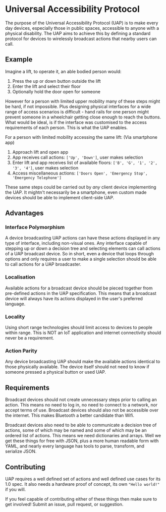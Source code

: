 # Universal Accessibility Protocol
The purpose of the Universal Accessibility Protocol (UAP) is to make every day devices, especially those in public spaces, accessible to anyone with a physical disability. The UAP aims to achieve this by defining a standard protocol for devices to wirelessly broadcast actions that nearby users can call.

## Example
Imagine a lift, to operate it, an able bodied person would:

1. Press the up or down button outside the lift
2. Enter the lift and select their floor
3. Optionally hold the door open for someone

However for a person with limited upper mobility many of these steps might be hard, if not impossible. Plus designing physical interfaces for a wide range of access scenarios is difficult - hand rails for one person might prevent someone in a wheelchair getting close enough to reach the buttons. What would be ideal, is if the interface was customised to the access requirements of each person. This is what the UAP enables.

For a person with limited mobility accessing the same lift:
(Via smartphone app)

1. Approach lift and open app
2. App receives call actions: `['Up', 'Down']`, user makes selection
3. Enter lift and app receives list of available floors: `['B', 'G', '1', '2', '3', '4']`, user makes selection
4. Access miscellaneous actions: `['Doors Open', 'Emergency Stop', 'Emergency Telephone']`

These same steps could be carried out by _any_ client device implementing the UAP. It mightn't necessarily be a smartphone, even custom made devices should be able to implement client-side UAP.

## Advantages
### Interface Polymorphism
A device broadcasting UAP actions can have these actions displayed in any type of interface, including non-visual ones. Any interface capable of stepping up or down a decision tree and selecting elements can call actions of a UAP broadcast device. So in short, even a device that loops through options and only requires a user to make a single selection should be able to call actions for a UAP broadcaster.

### Localisation
Available actions for a broadcast device should be pieced together from pre-defined actions in the UAP specification. This means that a broadcast device will always have its actions displayed in the user's preferred language.

### Locality
Using short range technologies should limit access to devices to people within range. This is NOT an IoT application and internet connectivity should never be a requirement.

### Action Parity
Any device broadcasting UAP should make the available actions identical to those physically available. The device itself should not need to know if someone pressed a physical button or used UAP.


## Requirements
Broadcast devices should not create unnecessary steps prior to calling an action. This means no need to log in, no need to connect to a network, nor accept terms of use. Broadcast devices should also not be accessible over the internet. This makes Bluetooth a better candidate than Wifi.

Broadcast devices also need to be able to communicate a decision tree of actions, some of which may be named and some of which may be an ordered list of actions. This means we need dictionaries and arrays. Well we get these things for free with JSON, plus a more human readable form with YAML, and nearly every language has tools to parse, transform, and serialize JSON.

## Contributing
UAP requires a well defined set of actions and well defined use cases for its 1.0 spec.
It also needs a hardware proof of concept, its own `"Hello world!"` if you will.

If you feel capable of contributing either of these things then make sure to get involved! Submit an issue, pull request, or suggestion.
